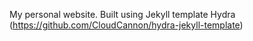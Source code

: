My personal website. Built using Jekyll template Hydra (https://github.com/CloudCannon/hydra-jekyll-template)
